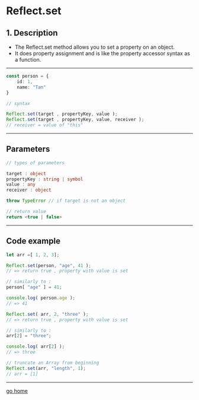 # Reflect.set

## 1. Description

- The Reflect.set method allows you to set a property on an object.  
- It does property assignment and is like the property accessor syntax as a function.
  
---

```ts
const person = {
    id: 1,
    name: "Tan"
}

// syntax

Reflect.set(target , propertyKey, value );
Reflect.set(target , propertyKey, value, receiver );
// receiver = value of "this"
```

---

## Parameters

```ts
// types of parameters

target : object
propertyKey : string | symbol
value : any
receiver : object

throw TypeError // if target is not an object

// return value
return <true | false>
```

---

## Code example

```ts
let arr =[ 1, 2, 3];

Reflect.set(person, "age", 41 );
// => return true , property with value is set

// similarly to : 
person[ "age" ] = 41;

console.log( person.age );
// => 41

Reflect.set( arr, 2, "three" );
// => return true , property with value is set

// similarly to :
arr[2] = "three";

console.log( arr[2] );
// => three

// truncate an Array from beginning
Reflect.set(arr, "length", 1);
// arr = [1]

```

---

[go home](../Reflect.md)
